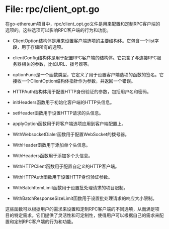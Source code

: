 # File: rpc/client_opt.go

在go-ethereum项目中，rpc/client_opt.go文件是用来配置和定制RPC客户端的选项的。这些选项可以影响RPC客户端的行为和功能。

- ClientOption结构体是用来设置客户端选项的主要结构体。它包含一个list字段，用于存储所有的选项。

- clientConfig结构体是用于配置RPC客户端的结构体。它包含了与连接RPC服务器相关的参数，比如URL、拨号器等。

- optionFunc是一个函数类型，它定义了用于设置客户端选项的函数的签名。它接收一个ClientOption结构体指针作为参数，并返回一个错误。

- HTTPAuth结构体用于配置HTTP身份验证的参数，包括用户名和密码。

- initHeaders函数用于初始化客户端的HTTP头信息。

- setHeader函数用于设置HTTP请求的头信息。

- applyOption函数用于将客户端选项应用到客户端配置上。

- WithWebsocketDialer函数用于配置WebSocket的拨号器。

- WithHeader函数用于添加单个头信息。

- WithHeaders函数用于添加多个头信息。

- WithHTTPClient函数用于配置自定义的HTTP客户端。

- WithHTTPAuth函数用于设置HTTP身份验证参数。

- WithBatchItemLimit函数用于设置批处理请求的项目限制。

- WithBatchResponseSizeLimit函数用于设置批处理请求的响应大小限制。

这些函数可以根据用户的需求来设置和定制RPC客户端的不同选项，从而满足项目的特定需求。它们提供了灵活性和可定制性，使得用户可以根据自己的需求来配置和定制RPC客户端的行为和功能。

